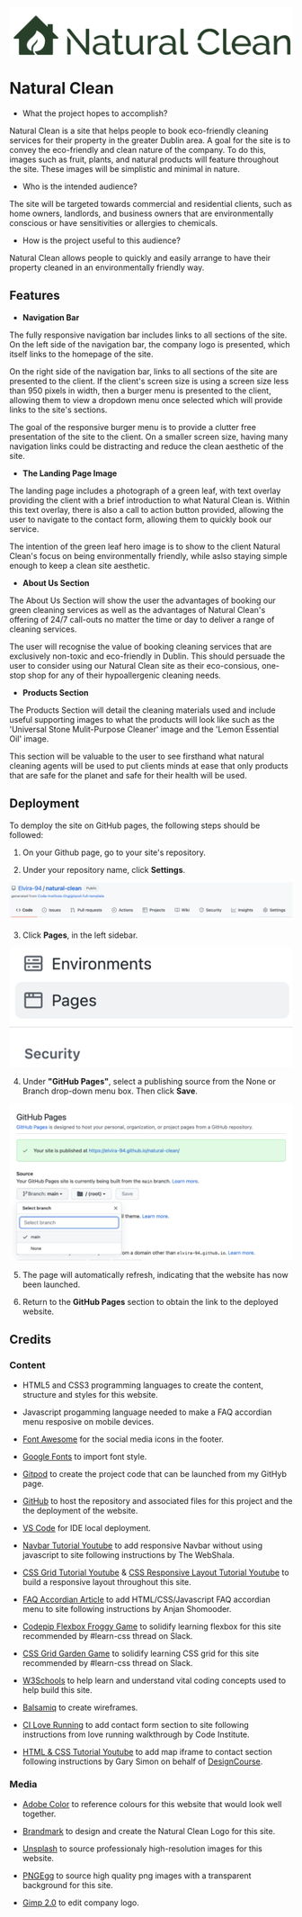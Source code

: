 ![Natural Clean logo](assets/images/Natural_Clean_Logo_Horizontal.png)

# Natural Clean

- What the project hopes to accomplish?

Natural Clean is a site that helps people to book eco-friendly cleaning services for their property in the greater Dublin area. A goal for the site is to convey the eco-friendly and clean nature of the company. To do this, images such as fruit, plants, and natural products will feature throughout the site. These images will be simplistic and minimal in nature.

- Who is the intended audience?

The site will be targeted towards commercial and residential clients, such as home owners, landlords, and business owners that are environmentally conscious or have sensitivities or allergies to chemicals.

- How is the project useful to this audience?

Natural Clean allows people to quickly and easily arrange to have their property cleaned in an environmentally friendly way.

## Features

- __Navigation Bar__

The fully responsive navigation bar includes links to all sections of the site. On the left side of the navigation bar, the company logo is presented, which itself links to the homepage of the site.

On the right side of the navigation bar, links to all sections of the site are presented to the client. If the client's screen size is using a screen size less than 950 pixels in width, then a burger menu is presented to the client, allowing them to view a dropdown menu once selected which will provide links to the site's sections.

The goal of the responsive burger menu is to provide a clutter free presentation of the site to the client. On a smaller screen size, having many navigation links could be distracting and reduce the clean aesthetic of the site.

- __The Landing Page Image__

The landing page includes a photograph of a green leaf, with text overlay providing the client with a brief introduction to what Natural Clean is. Within this text overlay, there is also a call to action button provided, allowing the user to navigate to the contact form, allowing them to quickly book our service.

The intention of the green leaf hero image is to show to the client Natural Clean's focus on being environmentally friendly, while aslso staying simple enough to keep a clean site aesthetic.

- __About Us Section__

The About Us Section will show the user the advantages of booking our green cleaning services as well as the advantages of Natural Clean's offering of 24/7 call-outs no matter the time or day to deliver a range of cleaning services.

The user will recognise the value of booking cleaning services that are exclusively non-toxic and eco-friendly in Dublin. This should persuade the user to consider using our Natural Clean site as their eco-consious, one-stop shop for any of their hypoallergenic cleaning needs.

- __Products Section__

The Products Section will detail the cleaning materials used and include useful supporting images to what the products will look like such as the 'Universal Stone Mulit-Purpose Cleaner' image and the 'Lemon Essential Oil' image.

This section will be valuable to the user to see firsthand what natural cleaning agents will be used to put clients minds at ease that only products that are safe for the planet and safe for their health will be used.

## Deployment

To demploy the site on GitHub pages, the following steps should be followed:

1. On your Github page, go to your site's repository.

2. Under your repository name, click **Settings**.

![alt](assets/images/README/github-screenshot-1.png)

3. Click **Pages**, in the left sidebar.

![alt](assets/images/README/github-screenshot-2.png)

4. Under **"GitHub Pages"**, select a publishing source from the None or Branch drop-down menu box. Then click **Save**.

![alt](assets/images/README/github-screenshot-3.png)

5. The page will automatically refresh, indicating that the website has now been launched.

6. Return to the **GitHub Pages** section to obtain the link to the deployed website.


## Credits 

### Content

- HTML5 and CSS3 programming languages to create the content, structure and styles for this website.

- Javascript progamming language needed to make a FAQ accordian menu resposive on mobile devices.

- [Font Awesome](https://fontawesome.com/) for the social media icons in the footer.

- [Google Fonts](https://fonts.google.com/) to import font style.

- [Gitpod](https://www.gitpod.io/) to create the project code that can be launched from my GitHyb page.

- [GitHub](https://github.com/) to host the repository and associated files for this project and the the deployment of the website.

- [VS Code](https://code.visualstudio.com/) for IDE local deployment.


- [Navbar Tutorial Youtube](https://youtu.be/RqM5Wzuil5U) to add responsive Navbar without using javascript to site following instructions by The WebShala.

- [CSS Grid Tutorial Youtube](https://youtu.be/pMVO1OPfVJ8) & [CSS Responsive Layout Tutorial Youtube](https://youtu.be/moBhzSC455o) to build a responsive layout throughout this site.

- [FAQ Accordian Article](https://dev.to/thatanjan/how-to-build-a-beautiful-faq-accordion-menu-with-html-css-and-javascript-2p68) to add HTML/CSS/Javascript FAQ accordian menu to site following instructions by Anjan Shomooder.

- [Codepip Flexbox Froggy Game](https://codepip.com/games/flexbox-froggy/) to solidify learning flexbox for this site recommended by #learn-css thread on Slack.

- [CSS Grid Garden Game](https://cssgridgarden.com/) to solidify learning CSS grid for this site recommended by #learn-css thread on Slack.

- [W3Schools](https://www.w3schools.com/) to help learn and understand vital coding concepts used to help build this site.

- [Balsamiq](https://balsamiq.com/) to create wireframes.

- [CI Love Running](https://learn.codeinstitute.net/courses/course-v1:CodeInstitute+LR101+2021_T1/courseware/4a07c57382724cfda5834497317f24d5/4d85cd1a2c57485abbd8ccec8c00732c/) to add contact form section to site following instructions from love running walkthrough by Code Institute.

- [HTML & CSS Tutorial Youtube](https://youtu.be/D-h8L5hgW-w) to add map iframe to contact section following instructions by Gary Simon on behalf of [DesignCourse](https://designcourse.com/).

### Media

- [Adobe Color](https://color.adobe.com/color-theme-15638019#) to reference colours for this website that would look well together.

- [Brandmark](https://app.brandmark.io/) to design and create the Natural Clean Logo for this site.

- [Unsplash](https://unsplash.com/) to source professionaly high-resolution images for this website.

- [PNGEgg](https://www.pngegg.com/) to source high quality png images with a transparent background for this site.

- [Gimp 2.0](https://www.gimp.org/) to edit company logo.





